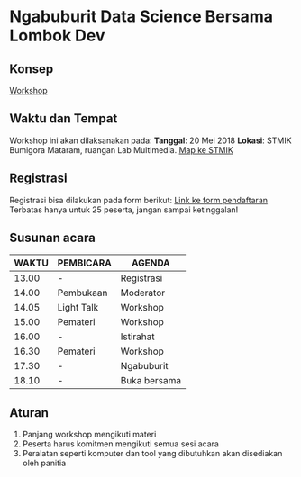 # Ngabuburit Data Science Bersama Lombok Dev

## Konsep
[Workshop](https://github.com/LombokDev/wiki/blob/master/event-concepts/workshop.md)

## Waktu dan Tempat
Workshop ini akan dilaksanakan pada:
**Tanggal**: 20 Mei 2018
**Lokasi**: STMIK Bumigora Mataram, ruangan Lab Multimedia. [Map ke STMIK](https://goo.gl/maps/kfNdiknNiC92)

## Registrasi
Registrasi bisa dilakukan pada form berikut: [Link ke form pendaftaran](https://goo.gl/forms/g2PUIYZzNg3JV9SC2)
Terbatas hanya untuk 25 peserta, jangan sampai ketinggalan!

## Susunan acara
| WAKTU   | PEMBICARA  | AGENDA       |
|---------|------------|--------------|
| 13.00   | -          | Registrasi   |
| 14.00   | Pembukaan  | Moderator    |
| 14.05   | Light Talk | Workshop     |
| 15.00   | Pemateri   | Workshop     |
| 16.00   | -          | Istirahat    |
| 16.30   | Pemateri   | Workshop     |
| 17.30   | -          | Ngabuburit   |
| 18.10   | -          | Buka bersama |

## Aturan
1. Panjang workshop mengikuti materi
2. Peserta harus komitmen mengikuti semua sesi acara
3. Peralatan seperti komputer dan tool yang dibutuhkan akan disediakan oleh panitia